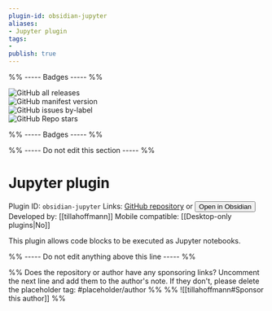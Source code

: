 ```yaml
---
plugin-id: obsidian-jupyter
aliases:
- Jupyter plugin
tags: 
- 
publish: true
---
```


%% ----- Badges ----- %%

![GitHub all releases](https://img.shields.io/github/downloads/tillahoffmann/obsidian-jupyter/total?color=573E7A&logo=github&style=for-the-badge)   
![GitHub manifest version](https://img.shields.io/github/manifest-json/v/tillahoffmann/obsidian-jupyter?color=573E7A&logo=github&style=for-the-badge)   
![GitHub issues by-label](https://img.shields.io/github/issues/tillahoffmann/obsidian-jupyter/help%20wanted?color=573E7A&logo=github&style=for-the-badge)   
![GitHub Repo stars](https://img.shields.io/github/stars/tillahoffmann/obsidian-jupyter?color=573E7A&logo=github&style=for-the-badge)

%% ----- Badges ----- %%

%% ----- Do not edit this section ----- %%

# Jupyter plugin

Plugin ID: `obsidian-jupyter`
Links: [GitHub repository](https://github.com/tillahoffmann/obsidian-jupyter) or [<button id=HH>Open in Obsidian</button>](obsidian://goto-plugin?id=obsidian-jupyter)
Developed by: [[tillahoffmann]]
Mobile compatible: [[Desktop-only plugins|No]]

This plugin allows code blocks to be executed as Jupyter notebooks.

%% ----- Do not edit anything above this line ----- %% 

%% Does the repository or author have any sponsoring links? Uncomment the next line and add them to the author's note. If they don't, please delete the placeholder tag: #placeholder/author %%
%% ![[tillahoffmann#Sponsor this author]] %%
